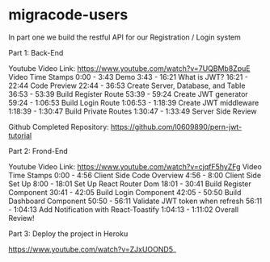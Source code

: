 # migracode-users

In part one we build the restful API for our Registration / Login system

Part 1: Back-End

Youtube Video Link: https://www.youtube.com/watch?v=7UQBMb8ZpuE
Video Time Stamps 
0:00 - 3:43                   Demo 
3:43 - 16:21                 What is JWT? 
16:21 - 22:44               Code Preview 
22:44 - 36:53               Create Server, Database, and Table 
36:53 - 53:39               Build Register Route 
53:39 - 59:24               Create JWT generator 
59:24 - 1:06:53            Build Login Route 
1:06:53 - 1:18:39         Create JWT middleware 
1:18:39 - 1:30:47         Build Private Routes 
1:30:47 - 1:33:49         Server Side Review 


Github Completed Repository: https://github.com/l0609890/pern-jwt-tutorial

Part 2: Frond-End

Youtube Video Link: https://www.youtube.com/watch?v=cjqfF5hyZFg
Video Time Stamps 
0:00 -  4:56                  Client Side Code Overview
4:56 -  8:00                  Client Side Set Up
8:00 -  18:01                Set Up React Router Dom
18:01 - 30:41               Build Register Component
30:41 - 42:05               Build Login Component 
42:05 - 50:50               Build Dashboard Component
50:50 - 56:11               Validate JWT token when refresh
56:11 - 1:04:13            Add Notification with React-Toastify 
1:04:13 - 1:11:02         Overall Review!

Part 3: Deploy the project in Heroku

https://www.youtube.com/watch?v=ZJxUOOND5_

